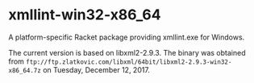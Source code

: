 xmllint-win32-x86_64
====================
A platform-specific Racket package providing xmllint.exe for Windows.

The current version is based on libxml2-2.9.3.
The binary was obtained from 
`ftp://ftp.zlatkovic.com/libxml/64bit/libxml2-2.9.3-win32-x86_64.7z`
on Tuesday, December 12, 2017.


